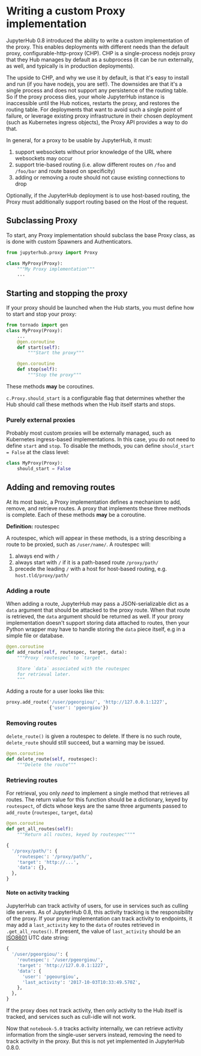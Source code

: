 # Writing a custom Proxy implementation

JupyterHub 0.8 introduced the ability to write a custom implementation of the proxy.
This enables deployments with different needs than the default proxy,
configurable-http-proxy (CHP).
CHP is a single-process nodejs proxy that they Hub manages by default as a subprocess
(it can be run externally, as well, and typically is in production deployments).

The upside to CHP, and why we use it by default, is that it's easy to install and run (if you have nodejs, you are set!).
The downsides are that it's a single process and does not support any persistence of the routing table.
So if the proxy process dies, your whole JupyterHub instance is inaccessible until the Hub notices, restarts the proxy, and restores the routing table.
For deployments that want to avoid such a single point of failure,
or leverage existing proxy infrastructure in their chosen deployment (such as Kubernetes ingress objects),
the Proxy API provides a way to do that.

In general, for a proxy to be usable by JupyterHub, it must:

1. support websockets without prior knowledge of the URL where websockets may occur
2. support trie-based routing (i.e. allow different routes on `/foo` and `/foo/bar` and route based on specificity)
3. adding or removing a route should not cause existing connections to drop

Optionally, if the JupyterHub deployment is to use host-based routing,
the Proxy must additionally support routing based on the Host of the request.

## Subclassing Proxy

To start, any Proxy implementation should subclass the base Proxy class,
as is done with custom Spawners and Authenticators.

```python
from jupyterhub.proxy import Proxy

class MyProxy(Proxy):
    """My Proxy implementation"""
    ...
```


## Starting and stopping the proxy

If your proxy should be launched when the Hub starts, you must define how to start and stop your proxy:

```python
from tornado import gen
class MyProxy(Proxy):
    ...
    @gen.coroutine
    def start(self):
        """Start the proxy"""

    @gen.coroutine
    def stop(self):
        """Stop the proxy"""
```

These methods **may** be  coroutines.

`c.Proxy.should_start` is a configurable flag that determines whether the Hub should call these methods when the Hub itself starts and stops.


### Purely external proxies

Probably most custom proxies will be externally managed,
such as Kubernetes ingress-based implementations.
In this case, you do not need to define `start` and `stop`.
To disable the methods, you can define `should_start = False` at the class level:

```python
class MyProxy(Proxy):
    should_start = False
```


## Adding and removing routes

At its most basic, a Proxy implementation defines a mechanism to add, remove, and retrieve routes.
A proxy that implements these three methods is complete.
Each of these methods **may** be a coroutine.

**Definition:** routespec

A routespec, which will appear in these methods, is a string describing a route to be proxied,
such as `/user/name/`. A routespec will:

1. always end with `/`
2. always start with `/` if it is a path-based route `/proxy/path/`
3. precede the leading `/` with a host for host-based routing, e.g. `host.tld/proxy/path/`


### Adding a route

When adding a route, JupyterHub may pass a JSON-serializable dict as a `data` argument
that should be attacked to the proxy route.
When that route is retrieved, the `data` argument should be returned as well.
If your  proxy implementation doesn't support storing data attached to routes,
then your Python wrapper may have to handle storing the `data` piece itself,
e.g in a simple file or database.

```python
@gen.coroutine
def add_route(self, routespec, target, data):
    """Proxy `routespec` to `target`.

    Store `data` associated with the routespec
    for retrieval later.
    """
```

Adding a route for a user looks like this:

```python
proxy.add_route('/user/pgeorgiou/', 'http://127.0.0.1:1227',
                {'user': 'pgeorgiou'})
```


### Removing routes

`delete_route()` is given a routespec to delete.
If there is no such route, `delete_route` should still succeed,
but a warning may be issued.

```python
@gen.coroutine
def delete_route(self, routespec):
    """Delete the route"""
```


### Retrieving routes

For retrieval, you only *need* to implement a single method that retrieves all routes.
The return value for this function should be a dictionary, keyed by `routespect`,
of dicts whose keys are the same three arguments passed to `add_route`
(`routespec`, `target`, `data`)

```python
@gen.coroutine
def get_all_routes(self):
    """Return all routes, keyed by routespec""""
```

```python
{
  '/proxy/path/': {
    'routespec': '/proxy/path/',
    'target': 'http://...',
    'data': {},
  },
}
```



#### Note on activity tracking

JupyterHub can track activity of users, for use in services such as culling idle servers.
As of JupyterHub 0.8, this activity tracking is the responsibility of the proxy.
If your proxy implementation can track activity to endpoints,
it may add a `last_activity` key to the `data` of routes retrieved in `.get_all_routes()`.
If present, the value of `last_activity` should be an [ISO8601](https://en.wikipedia.org/wiki/ISO_8601) UTC date string:

```python
{
  '/user/pgeorgiou/': {
    'routespec': '/user/pgeorgiou/',
    'target': 'http://127.0.0.1:1227',
    'data': {
      'user': 'pgeourgiou',
      'last_activity': '2017-10-03T10:33:49.570Z',
    },
  },
}
```


If the proxy does not track activity, then only activity to the Hub itself is tracked,
and services such as cull-idle will not work.

Now that `notebook-5.0` tracks activity internally,
we can retrieve activity information from the single-user servers instead,
removing the need to track activity in the proxy.
But this is not yet implemented in JupyterHub 0.8.0.
